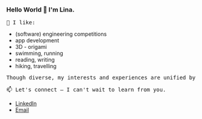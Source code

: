 ### Hello World 👋 I'm Lina. 

 <pre>🌱 I like: </pre>
-  (software) engineering competitions 
-  app development 
-  3D - origami 
-  swimming, running 
-  reading, writing
-  hiking, travelling 

<pre>Though diverse, my interests and experiences are unified by a love for learning, innovating, and exploring.  </pre>

 <pre>📫 Let's connect — I can't wait to learn from you. </pre>
-  [LinkedIn](https://www.linkedin.com/in/nlina/)
-  [Email](linanguyen@alumni.ubc.ca)
<!--
**n-lina/n-lina** is a ✨ _special_ ✨ repository because its `README.md` (this file) appears on your GitHub profile.

Here are some ideas to get you started:

- 🔭 I’m currently working on ...
- 🌱 I’m currently learning ...
- 👯 I’m looking to collaborate on ...
- 🤔 I’m looking for help with ...
- 💬 Ask me about ...
- 📫 How to reach me: ...
- 😄 Pronouns: ...
- ⚡ Fun fact: ...
-->
